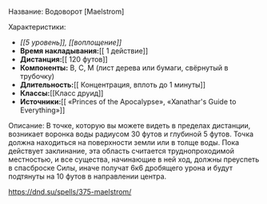 Название: Водоворот \[Maelstrom] 

Характеристики:
- *[[5 уровень]], [[воплощение]]*
- **Время накладывания:**[[ 1 действие]]
- **Дистанция:**[[ 120 футов]]
- **Компоненты:** В, С, М (лист дерева или бумаги, свёрнутый в трубочку)
- **Длительность:**[[ Концентрация, вплоть до 1 минуты]]
- **Классы:**[[Класс  друид]]
- **Источники:**[[ «Princes of the Apocalypse», «Xanathar's Guide to Everything»]]

Описание:
В точке, которую вы можете видеть в пределах дистанции, возникает воронка воды радиусом 30 футов и глубиной 5 футов. Точка должна находиться на поверхности земли или в толще воды. Пока действует заклинание, эта область считается труднопроходимой местностью, и все существа, начинающие в ней ход, должны преуспеть в спасброске Силы, иначе получат 6к6 дробящего урона и будут подтянуты на 10 футов в направлении центра.

https://dnd.su/spells/375-maelstrom/